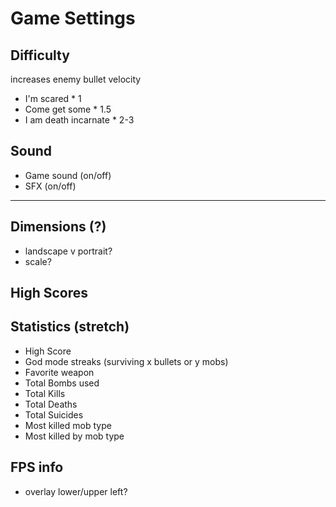 # Game Settings
## Difficulty
increases enemy bullet velocity
- I'm scared * 1
- Come get some * 1.5
- I am death incarnate * 2-3

## Sound
- Game sound (on/off)
- SFX (on/off)

--- 

## Dimensions (?)
- landscape v portrait?
- scale?

## High Scores

## Statistics (stretch)
- High Score
- God mode streaks (surviving x bullets or y mobs)
- Favorite weapon
- Total Bombs used
- Total Kills
- Total Deaths
- Total Suicides
- Most killed mob type
- Most killed by mob type

## FPS info
- overlay lower/upper left?
